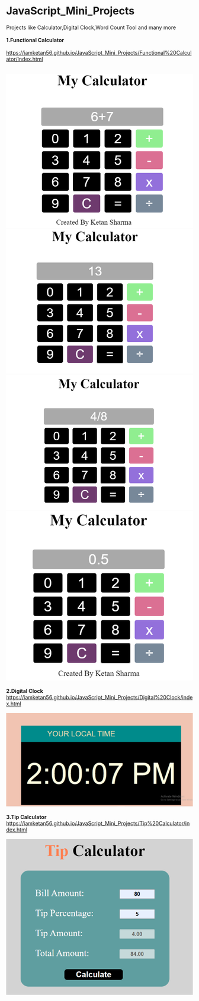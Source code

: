 # JavaScript_Mini_Projects
 Projects like Calculator,Digital Clock,Word Count Tool and many more<br><br>
<b>1.Functional Calculator</b><br><br>
https://iamketan56.github.io/JavaScript_Mini_Projects/Functional%20Calculator/Index.html
<br><br>

![](https://github.com/iamketan56/JavaScript_Mini_Projects/blob/main/Functional%20Calculator/interface2.PNG)
<br>
![](https://github.com/iamketan56/JavaScript_Mini_Projects/blob/main/Functional%20Calculator/interface3.PNG)
<br>
![](https://github.com/iamketan56/JavaScript_Mini_Projects/blob/main/Functional%20Calculator/Interface4.PNG)
<br>
![](https://github.com/iamketan56/JavaScript_Mini_Projects/blob/main/Functional%20Calculator/Interface5.PNG)
<br>
<br>
<b>2.Digital Clock</b><br>
https://iamketan56.github.io/JavaScript_Mini_Projects/Digital%20Clock/index.html
<br><br>
![](https://github.com/iamketan56/JavaScript_Mini_Projects/blob/main/Digital%20Clock/local.PNG)
<br><br>
<b>3.Tip Calculator</b><br>
https://iamketan56.github.io/JavaScript_Mini_Projects/Tip%20Calculator/index.html
<br><br>
![](https://github.com/iamketan56/JavaScript_Mini_Projects/blob/main/Tip%20Calculator/tip.PNG)
